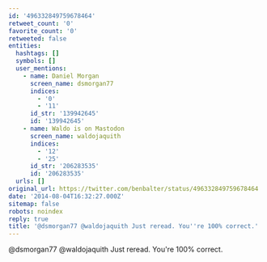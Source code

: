 ```yaml
---
id: '496332849759678464'
retweet_count: '0'
favorite_count: '0'
retweeted: false
entities:
  hashtags: []
  symbols: []
  user_mentions:
    - name: Daniel Morgan
      screen_name: dsmorgan77
      indices:
        - '0'
        - '11'
      id_str: '139942645'
      id: '139942645'
    - name: Waldo is on Mastodon
      screen_name: waldojaquith
      indices:
        - '12'
        - '25'
      id_str: '206283535'
      id: '206283535'
  urls: []
original_url: https://twitter.com/benbalter/status/496332849759678464
date: '2014-08-04T16:32:27.000Z'
sitemap: false
robots: noindex
reply: true
title: '@dsmorgan77 @waldojaquith Just reread. You''re 100% correct.'
---
```


@dsmorgan77 @waldojaquith Just reread. You're 100% correct.